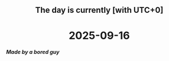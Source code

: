 <h2 align=center>The day is currently [with UTC+0]</h2>
<h1 align=center><!--TIME BEGIN-->2025-09-16<!--TIME END--></h1>
<h5>Made by a bored guy</h5>

